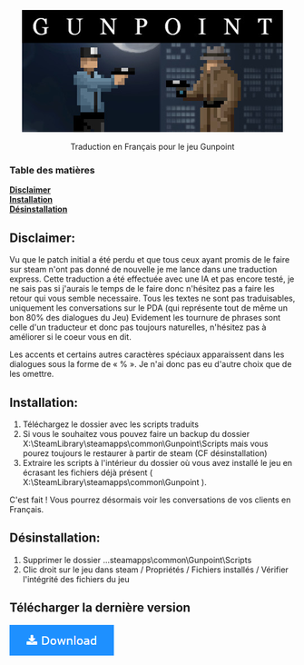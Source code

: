 <p align="center"><img src=".readme.assets/header.jpg"></p>

<p align="center">Traduction en Français pour le jeu Gunpoint</p>
<p align="center">
</p>

### Table des matières
**[Disclaimer](#disclaimer)**</br>
**[Installation](#installation)**</br>
**[Désinstallation](#d%C3%A9sinstallation)**</br>

## Disclaimer:
Vu que le patch initial a été perdu et que tous ceux ayant promis de le faire sur steam n'ont pas donné de nouvelle je me lance dans une traduction express.
Cette traduction a été effectuée avec une IA et pas encore testé, je ne sais pas si j'aurais le temps de le faire donc n'hésitez pas a faire les retour qui vous semble necessaire.
Tous les textes ne sont pas traduisables, uniquement les conversations sur le PDA (qui représente tout de même un bon 80% des dialogues du Jeu)
Evidement les tournure de phrases sont celle d'un traducteur et donc pas toujours naturelles, n'hésitez pas à améliorer si le coeur vous en dit.

Les accents et certains autres caractères spéciaux apparaissent dans les dialogues sous la forme de « % ». Je n'ai donc pas eu d'autre choix que de les omettre.

## Installation:
1) Téléchargez le dossier avec les scripts traduits
2) Si vous le souhaitez vous pouvez faire un backup du dossier X:\SteamLibrary\steamapps\common\Gunpoint\Scripts mais vous pourez toujours le restaurer à partir de steam (CF désinstallation)
3) Extraire les scripts à l'intérieur du dossier où vous avez installé le jeu en écrasant les fichiers déjà présent  ( X:\SteamLibrary\steamapps\common\Gunpoint ).


C'est fait ! Vous pourrez désormais voir les conversations de vos clients en Français.

## Désinstallation:
1) Supprimer le dossier ...steamapps\common\Gunpoint\Scripts
2) Clic droit sur le jeu dans steam / Propriétés / Fichiers installés / Vérifier l'intégrité des fichiers du jeu

## Télécharger la dernière version
[![Download-Button.png](.readme.assets/Download-Button.png)](../../archive/master.zip)
